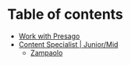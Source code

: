 # Table of contents

* [Work with Presago](README.md)
* [Content Specialist | Junior/Mid](content-specialist-or-junior-mid/README.md)
  * [Zampaolo](content-specialist-or-junior-mid/zampaolo.md)

